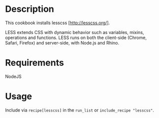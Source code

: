 Description
===========

This cookbook installs lesscss [http://lesscss.org/].

LESS extends CSS with dynamic behavior such as variables,
mixins, operations and functions. LESS runs on both the
client-side (Chrome, Safari, Firefox) and server-side, with Node.js and Rhino.

Requirements
============

NodeJS

Usage
=====

Include via `recipe[lesscss]` in the `run_list` or `include_recipe "lesscss"`.